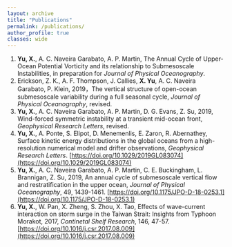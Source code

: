 ```yaml
---
layout: archive
title: "Publications"
permalink: /publications/
author_profile: true
classes: wide
---
```




1. **Yu, X.**, A. C. Naveira Garabato, A. P. Martin, The Annual Cycle of Upper-Ocean Potential Vorticity and its relationship to Submesoscale Instabilities, in preparation for *Journal of Physical Oceanography*. 
2.  Erickson, Z. K., A. F. Thompson, J. Callies, **X. Yu**, A. C. Naveira Garabato, P. Klein, 2019，The vertical structure of open-ocean submesoscale variability during a full seasonal cycle, *Journal of Physical Oceanography*, revised.
3. **Yu, X.**, A. C. Naveira Garabato, A. P. Martin, D. G. Evans, Z. Su, 2019, Wind-forced symmetric instability at a transient mid-ocean front, *Geophysical Research Letters*, revised. 
4. **Yu, X.**, A. Ponte, S. Elipot, D. Menemenlis, E. Zaron, R. Abernathey, Surface kinetic energy distributions in the global oceans from a high-resolution numerical model and drifter observations, *Geophysical Research Letters*. [https://doi.org/10.1029/2019GL083074](https://doi.org/10.1029/2019GL083074)
5. **Yu, X.**, A. C. Naveira Garabato, A. P. Martin, C. E. Buckingham, L. Brannigan, Z. Su, 2019, An annual cycle of submesoscale vertical flow and restratification in the upper ocean, *Journal of Physical Oceanography*, 49, 1439-1461. [https://doi.org/10.1175/JPO-D-18-0253.1](https://doi.org/10.1175/JPO-D-18-0253.1)
6. **Yu, X.**, W. Pan, X. Zheng, S. Zhou, X. Tao, Effects of wave-current interaction on storm surge in the Taiwan Strait: Insights from Typhoon Morakot, 2017, *Continetal Shelf Research*, 146, 47-57. [https://doi.org/10.1016/j.csr.2017.08.009](https://doi.org/10.1016/j.csr.2017.08.009)
